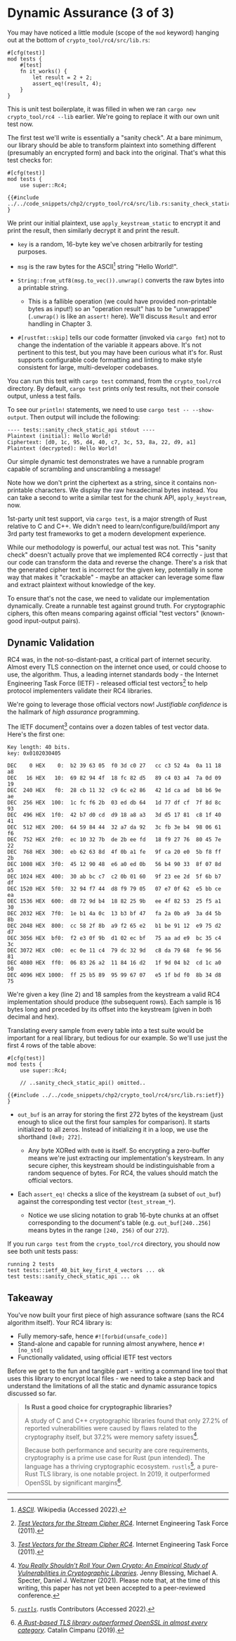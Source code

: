 # Dynamic Assurance (3 of 3)

You may have noticed a little module (scope of the `mod` keyword) hanging out at the bottom of `crypto_tool/rc4/src/lib.rs`:

```rust,noplaypen
#[cfg(test)]
mod tests {
    #[test]
    fn it_works() {
        let result = 2 + 2;
        assert_eq!(result, 4);
    }
}
```

This is unit test boilerplate, it was filled in when we ran `cargo new crypto_tool/rc4 --lib` earlier.
We're going to replace it with our own unit test now.

The first test we'll write is essentially a "sanity check".
At a bare minimum, our library should be able to transform plaintext into something different (presumably an encrypted form) and back into the original.
That's what this test checks for:

```rust,ignore
#[cfg(test)]
mod tests {
    use super::Rc4;

{{#include ../../code_snippets/chp2/crypto_tool/rc4/src/lib.rs:sanity_check_static_api}}
}
```

We print our initial plaintext, use `apply_keystream_static` to encrypt it and print the result, then similarly decrypt it and print the result.

* `key` is a random, 16-byte key we've chosen arbitrarily for testing purposes.

* `msg` is the raw bytes for the ASCII[^ASCII] string "Hello World!".

* `String::from_utf8(msg.to_vec()).unwrap()` converts the raw bytes into a printable string.
    * This is a fallible operation (we could have provided non-printable bytes as input!) so an "operation result" has to be "unwrapped" (`.unwrap()` is like an `assert!` here). We'll discuss `Result` and error handling in Chapter 3.

* `#[rustfmt::skip]` tells our code formatter (invoked via `cargo fmt`) not to change the indentation of the variable it appears above. It's not pertinent to this test, but you may have been curious what it's for. Rust supports configurable code formatting and linting to make style consistent for large, multi-developer codebases.

You can run this test with `cargo test` command, from the `crypto_tool/rc4` directory.
By default, `cargo test` prints only test results, not their console output, unless a test fails.

To see our `println!` statements, we need to use `cargo test -- --show-output`.
Then output will include the following:

```ignore
---- tests::sanity_check_static_api stdout ----
Plaintext (initial): Hello World!
Ciphertext: [d0, 1c, 95, d4, 40, c7, 3c, 53, 8a, 22, d9, a1]
Plaintext (decrypted): Hello World!
```

Our simple dynamic test demonstrates we have a runnable program capable of scrambling and unscrambling a message!

Note how we don't print the ciphertext as a string, since it contains non-printable characters.
We display the raw hexadecimal bytes instead.
You can take a second to write a similar test for the chunk API, `apply_keystream`, now.

1st-party unit test support, via `cargo test`, is a major strength of Rust relative to C and C++.
We didn't need to learn/configure/build/import any 3rd party test frameworks to get a modern development experience.

While our methodology is powerful, our actual test was not.
This "sanity check" doesn't actually prove that we implemented RC4 correctly - just that our code can transform the data and reverse the change.
There's a risk that the generated cipher text is incorrect for the given key, potentially in some way that makes it "crackable" - maybe an attacker can leverage some flaw and extract plaintext without knowledge of the key.

To ensure that's not the case, we need to validate our implementation dynamically.
Create a runnable test against ground truth.
For cryptographic ciphers, this often means comparing against official "test vectors" (known-good input-output pairs).

## Dynamic Validation

RC4 was, in the not-so-distant-past, a critical part of internet security.
Almost every TLS connection on the internet once used, or could choose to use, the algorithm.
Thus, a leading internet standards body - the Internet Engineering Task Force (IETF) - released official test vectors[^TestVec] to help protocol implementers validate their RC4 libraries.

We're going to leverage those official vectors now!
*Justifiable confidence* is the hallmark of *high assurance* programming.

The IETF document[^TestVec] contains over a dozen tables of test vector data.
Here's the first one:

```ignore
Key length: 40 bits.
key: 0x0102030405

DEC    0 HEX    0:  b2 39 63 05  f0 3d c0 27   cc c3 52 4a  0a 11 18 a8
DEC   16 HEX   10:  69 82 94 4f  18 fc 82 d5   89 c4 03 a4  7a 0d 09 19
DEC  240 HEX   f0:  28 cb 11 32  c9 6c e2 86   42 1d ca ad  b8 b6 9e ae
DEC  256 HEX  100:  1c fc f6 2b  03 ed db 64   1d 77 df cf  7f 8d 8c 93
DEC  496 HEX  1f0:  42 b7 d0 cd  d9 18 a8 a3   3d d5 17 81  c8 1f 40 41
DEC  512 HEX  200:  64 59 84 44  32 a7 da 92   3c fb 3e b4  98 06 61 f6
DEC  752 HEX  2f0:  ec 10 32 7b  de 2b ee fd   18 f9 27 76  80 45 7e 22
DEC  768 HEX  300:  eb 62 63 8d  4f 0b a1 fe   9f ca 20 e0  5b f8 ff 2b
DEC 1008 HEX  3f0:  45 12 90 48  e6 a0 ed 0b   56 b4 90 33  8f 07 8d a5
DEC 1024 HEX  400:  30 ab bc c7  c2 0b 01 60   9f 23 ee 2d  5f 6b b7 df
DEC 1520 HEX  5f0:  32 94 f7 44  d8 f9 79 05   07 e7 0f 62  e5 bb ce ea
DEC 1536 HEX  600:  d8 72 9d b4  18 82 25 9b   ee 4f 82 53  25 f5 a1 30
DEC 2032 HEX  7f0:  1e b1 4a 0c  13 b3 bf 47   fa 2a 0b a9  3a d4 5b 8b
DEC 2048 HEX  800:  cc 58 2f 8b  a9 f2 65 e2   b1 be 91 12  e9 75 d2 d7
DEC 3056 HEX  bf0:  f2 e3 0f 9b  d1 02 ec bf   75 aa ad e9  bc 35 c4 3c
DEC 3072 HEX  c00:  ec 0e 11 c4  79 dc 32 9d   c8 da 79 68  fe 96 56 81
DEC 4080 HEX  ff0:  06 83 26 a2  11 84 16 d2   1f 9d 04 b2  cd 1c a0 50
DEC 4096 HEX 1000:  ff 25 b5 89  95 99 67 07   e5 1f bd f0  8b 34 d8 75
```

We're given a key (line 2) and 18 samples from the keystream a valid RC4 implementation should produce (the subsequent rows).
Each sample is 16 bytes long and preceded by its offset into the keystream (given in both decimal and hex).

Translating every sample from every table into a test suite would be important for a real library, but tedious for our example.
So we'll use just the first 4 rows of the table above:

```rust,ignore
#[cfg(test)]
mod tests {
    use super::Rc4;

    // ..sanity_check_static_api() omitted..

{{#include ../../code_snippets/chp2/crypto_tool/rc4/src/lib.rs:ietf}}
}
```

* `out_buf` is an array for storing the first 272 bytes of the keystream (just enough to slice out the first four samples for comparison). It starts initialized to all zeros. Instead of initializing it in a loop, we use the shorthand `[0x0; 272]`.

    * Any byte XORed with `0x00` is itself. So encrypting a zero-buffer means we're just extracting our implementation's keystream. In any secure cipher, this keystream should be indistinguishable from a random sequence of bytes. For RC4, the values should match the official vectors.

* Each `assert_eq!` checks a slice of the keystream (a subset of `out_buf`) against the corresponding test vector (`test_stream_*`).

    * Notice we use slicing notation to grab 16-byte chunks at an offset corresponding to the document's table (e.g. `out_buf[240..256]` means bytes in the range `[240, 256)` of our `272`).

If you run `cargo test` from the `crypto_tool/rc4` directory, you should now see both unit tests pass:

```ignore
running 2 tests
test tests::ietf_40_bit_key_first_4_vectors ... ok
test tests::sanity_check_static_api ... ok
```

## Takeaway

You've now built your first piece of high assurance software (sans the RC4 algorithm itself).
Your RC4 library is:

* Fully memory-safe, hence `#![forbid(unsafe_code)]`
* Stand-alone and capable for running almost anywhere, hence `#![no_std]`
* Functionally validated, using official IETF test vectors

Before we get to the fun and tangible part - writing a command line tool that uses this library to encrypt local files - we need to take a step back and understand the limitations of all the static and dynamic assurance topics discussed so far.

> **Is Rust a good choice for cryptographic libraries?**
>
> A study of C and C++ cryptographic libraries found that only 27.2% of reported vulnerabilities were caused by flaws related to the cryptography itself, but 37.2% were memory safety issues[^CryptoStudy].
>
> Because both performance and security are core requirements, cryptography is a prime use case for Rust (pun intended).
> The language has a thriving cryptographic ecosystem.
> `rustls`[^RusTLS], a pure-Rust TLS library, is one notable project.
> In 2019, it outperformed OpenSSL by significant margins[^FastRust].

---

[^ASCII]: [*ASCII*](https://en.wikipedia.org/wiki/ASCII). Wikipedia (Accessed 2022).

[^TestVec]: [*Test Vectors for the Stream Cipher RC4*](https://datatracker.ietf.org/doc/html/rfc6229). Internet Engineering Task Force (2011).

[^CryptoStudy]: [*You Really Shouldn’t Roll Your Own Crypto: An Empirical Study of Vulnerabilities in Cryptographic Libraries*](https://arxiv.org/pdf/2107.04940.pdf). Jenny Blessing, Michael A. Specter, Daniel J. Weitzner (2021). Please note that, at the time of this writing, this paper has not yet been accepted to a peer-reviewed conference.

[^RusTLS]: [*`rustls`*](https://github.com/rustls/rustls). rustls Contributors (Accessed 2022).

[^FastRust]: [*A Rust-based TLS library outperformed OpenSSL in almost every category*](https://www.zdnet.com/article/a-rust-based-tls-library-outperformed-openssl-in-almost-every-category/). Catalin Cimpanu (2019).
